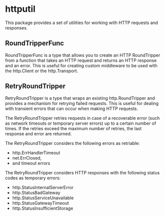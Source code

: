 # httputil

This package provides a set of utilities for working with HTTP requests and responses.

## RoundTripperFunc

RoundTripperFunc is a type that allows you to create an HTTP RoundTripper 
from a function that takes an HTTP request and returns an HTTP response and an error. 
This is useful for creating custom middleware to be used with the http.Client or the http.Transport.

## RetryRoundTripper

RetryRoundTripper is a type that wraps an existing http.RoundTripper 
and provides a mechanism for retrying failed requests. 
This is useful for dealing with transient errors that can occur when making HTTP requests.

The RetryRoundTripper retries requests in case of a recoverable error
(such as network timeouts or temporary server errors) up to a certain number of times. 
If the retries exceed the maximum number of retries, the last response and error are returned.

The RetryRoundTripper considers the following errors as retriable:
- http.ErrHandlerTimeout
- net.ErrClosed, 
- and timeout errors

The RetryRoundTripper considers HTTP responses with the following status codes as temporary errors:
- http.StatusInternalServerError
- http.StatusBadGateway
- http.StatusServiceUnavailable
- http.StatusGatewayTimeout
- http.StatusInsufficientStorage
